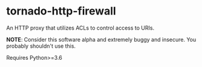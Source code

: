 # tornado-http-firewall

An HTTP proxy that utilizes ACLs to control access to URIs.

**NOTE**: Consider this software alpha and extremely buggy and insecure.  You
probably shouldn't use this.

Requires Python>=3.6
